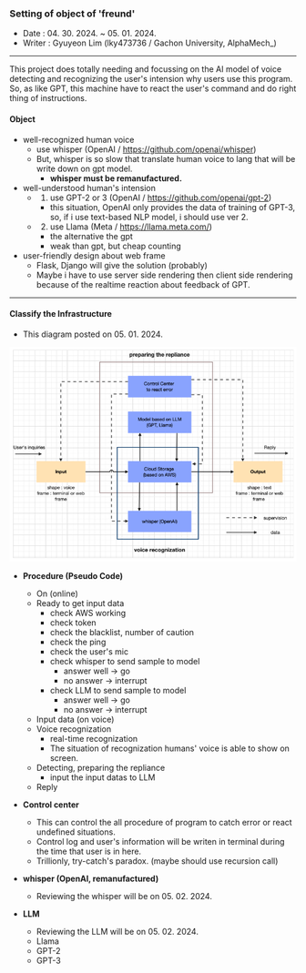 ### Setting of object of 'freund'
- Date : 04. 30. 2024. ~ 05. 01. 2024.
- Writer : Gyuyeon Lim (lky473736 / Gachon University, AlphaMech_)

-----

This project does totally needing and focussing on the AI model of voice detecting and recognizing the user's intension why users use this program. So, as like GPT, this machine have to react the user's command and do right thing of instructions.

#### Object

- well-recognized human voice
    - use whisper (OpenAI / https://github.com/openai/whisper)
    - But, whisper is so slow that translate human voice to lang that will be write down on gpt model.
        - **whisper must be remanufactured.**
- well-understood human's intension 
    - 1. use GPT-2 or 3 (OpenAI / https://github.com/openai/gpt-2)
        - this situation, OpenAI only provides the data of training of GPT-3, so, if i use text-based NLP model, i should use ver 2.
    - 2. use Llama (Meta / https://llama.meta.com/)
        - the alternative the gpt
        - weak than gpt, but cheap counting
- user-friendly design about web frame
    - Flask, Django will give the solution (probably)
    - Maybe i have to use server side rendering then client side rendering because of the realtime reaction about feedback of GPT.

------

#### Classify the Infrastructure

- This diagram posted on 05. 01. 2024. 

![infrastructure](<infrastructure.png>)

- **Procedure (Pseudo Code)**
    - On (online)
    - Ready to get input data 
        - check AWS working
        - check token
        - check the blacklist, number of caution
        - check the ping
        - check the user's mic
        - check whisper to send sample to model
            - answer well -> go
            - no answer -> interrupt
        - check LLM to send sample to model
            - answer well -> go
            - no answer -> interrupt
    - Input data (on voice)
    - Voice recognization
        - real-time recognization
        - The situation of recognization humans' voice is able to show on screen.
    - Detecting, preparing the repliance
        - input the input datas to LLM
    - Reply

- **Control center**
    - This can control the all procedure of program to catch error or react undefined situations. 
    - Control log and user's information will be writen in terminal during the time that user is in here.
    - Trillionly, try-catch's paradox. (maybe should use recursion call)

- **whisper (OpenAI, remanufactured)** 
    - Reviewing the whisper will be on 05. 02. 2024. 

- **LLM**
    - Reviewing the LLM will be on 05. 02. 2024. 
    - Llama
    - GPT-2
    - GPT-3